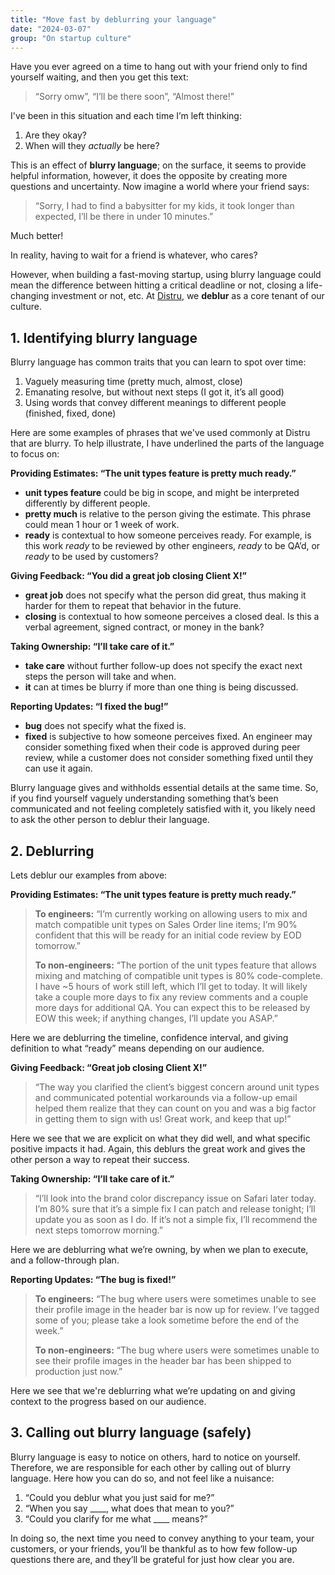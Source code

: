 ```yaml
---
title: "Move fast by deblurring your language"
date: "2024-03-07"
group: "On startup culture"
---
```


Have you ever agreed on a time to hang out with your friend only to find yourself waiting, and then you get this text:

> “Sorry omw”, “I’ll be there soon”, “Almost there!”

I've been in this situation and each time I’m left thinking:

1. Are they okay?
2. When will they _actually_ be here?

This is an effect of **blurry language**; on the surface, it seems to provide helpful information, however, it does the opposite by creating more questions and uncertainty. Now imagine a world where your friend says:

> “Sorry, I had to find a babysitter for my kids, it took longer than expected, I’ll be there in under 10 minutes.”

Much better!

In reality, having to wait for a friend is whatever, who cares?

However, when building a fast-moving startup, using blurry language could mean the difference between hitting a critical deadline or not, closing a life-changing investment or not, etc. At [Distru](https://www.distru.com/), we **deblur** as a core tenant of our culture.

## 1. Identifying blurry language

Blurry language has common traits that you can learn to spot over time:

1. Vaguely measuring time (pretty much, almost, close)
2. Emanating resolve, but without next steps (I got it, it’s all good)
3. Using words that convey different meanings to different people (finished, fixed, done)

Here are some examples of phrases that we've used commonly at Distru that are blurry. To help illustrate, I have underlined the parts of the language to focus on:

**Providing Estimates: “The unit types feature is pretty much ready.”**

*  **unit types feature** could be big in scope, and might be interpreted differently by different people.
*  **pretty much** is relative to the person giving the estimate. This phrase could mean 1 hour or 1 week of work.
*  **ready** is contextual to how someone perceives ready. For example, is this work _ready_ to be reviewed by other engineers, _ready_ to be QA’d, or _ready_ to be used by customers?

**Giving Feedback: “You did a great job closing Client X!”**
*   **great job** does not specify what the person did great, thus making it harder for them to repeat that behavior in the future.
*   **closing** is contextual to how someone perceives a closed deal. Is this a verbal agreement, signed contract, or money in the bank?

**Taking Ownership: “I’ll take care of it.”**

*   **take care** without further follow-up does not specify the exact next steps the person will take and when.
*   **it** can at times be blurry if more than one thing is being discussed.

**Reporting Updates: “I fixed the bug!”**

*   **bug** does not specify what the fixed is.
*   **fixed** is subjective to how someone perceives fixed. An engineer may consider something fixed when their code is approved during peer review, while a customer does not consider something fixed until they can use it again.

Blurry language gives and withholds essential details at the same time. So, if you find yourself vaguely understanding something that’s been communicated and not feeling completely satisfied with it, you likely need to ask the other person to deblur their language.

## 2. Deblurring

Lets deblur our examples from above:

**Providing Estimates: “The unit types feature is pretty much ready.”**

> **To engineers:** “I’m currently working on allowing users to mix and match compatible unit types on Sales Order line items; I’m 90% confident that this will be ready for an initial code review by EOD tomorrow.”
>
> **To non-engineers:** “The portion of the unit types feature that allows mixing and matching of compatible unit types is 80% code-complete. I have ~5 hours of work still left, which I’ll get to today. It will likely take a couple more days to fix any review comments and a couple more days for additional QA. You can expect this to be released by EOW this week; if anything changes, I’ll update you ASAP.”

Here we are deblurring the timeline, confidence interval, and giving definition to what “ready” means depending on our audience.

**Giving Feedback: “Great job closing Client X!”**

> “The way you clarified the client’s biggest concern around unit types and communicated potential workarounds via a follow-up email helped them realize that they can count on you and was a big factor in getting them to sign with us! Great work, and keep that up!”

Here we see that we are explicit on what they did well, and what specific positive impacts it had. Again, this deblurs the great work and gives the other person a way to repeat their success.

**Taking Ownership: “I’ll take care of it.”**

> “I’ll look into the brand color discrepancy issue on Safari later today. I’m 80% sure that it’s a simple fix I can patch and release tonight; I’ll update you as soon as I do. If it’s not a simple fix, I’ll recommend the next steps tomorrow morning.”

Here we are deblurring what we’re owning, by when we plan to execute, and a follow-through plan.

**Reporting Updates: “The bug is fixed!”**

> **To engineers:** “The bug where users were sometimes unable to see their profile image in the header bar is now up for review. I’ve tagged some of you; please take a look sometime before the end of the week.”
>
> **To non-engineers:** “The bug where users were sometimes unable to see their profile images in the header bar has been shipped to production just now.”

Here we see that we're deblurring what we’re updating on and giving context to the progress based on our audience.

## 3. Calling out blurry language (safely)

Blurry language is easy to notice on others, hard to notice on yourself. Therefore, we are responsible for each other by calling out of blurry language. Here how you can do so, and not feel like a nuisance:

1. “Could you deblur what you just said for me?”
2. “When you say \_\_\_\_, what does that mean to you?”
3. “Could you clarify for me what \_\_\_\_ means?”

In doing so, the next time you need to convey anything to your team, your customers, or your friends, you’ll be thankful as to how few follow-up questions there are, and they’ll be grateful for just how clear you are.
